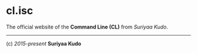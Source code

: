 cl.isc
====

The official website of the **Command Line (CL)** from *Suriyaa Kudo*.


---
(c) *2015-present* **Suriyaa Kudo**
